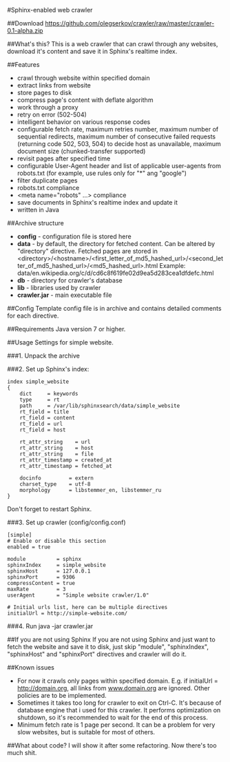 #Sphinx-enabled web crawler

##Download
https://github.com/olegserkov/crawler/raw/master/crawler-0.1-alpha.zip

##What's this?
This is a web crawler that can crawl through any websites, download it's content and save it in Sphinx's realtime index.

##Features
* crawl through website within specified domain
* extract links from website
* store pages to disk
* compress page's content with deflate algorithm
* work through a proxy
* retry on error (502-504)
* intelligent behavior on various response codes
* configurable fetch rate, maximum retries number, maximum number of sequential redirects, maximum number of consecutive failed requests (returning code 502, 503, 504) to decide host as unavailable, maximum document size (chunked-transfer supported)
* revisit pages after specified time
* configurable User-Agent header and list of applicable user-agents from robots.txt (for example, use rules only for "*" ang "google")
* filter duplicate pages
* robots.txt compliance
* &lt;meta name="robots" ...&gt; compliance
* save documents in Sphinx's realtime index and update it
* written in Java

##Archive structure
* **config** - configuration file is stored here
* **data** - by default, the directory for fetched content. Can be altered by "directory" directive. 
Fetched pages are stored in &lt;directory&gt;/&lt;hostname&gt;/&lt;first_letter_of_md5_hashed_url&gt;/&lt;second_letter_of_md5_hashed_url&gt;/&lt;md5_hashed_url&gt;.html
Example: data/en.wikipedia.org/c/d/cd6c8f619fe02d9ea5d283cea1dfdefc.html
* **db** - directory for crawler's database
* **lib** - libraries used by crawler
* **crawler.jar** - main executable file

##Config
Template config file is in archive and contains detailed comments for each directive.

##Requirements
Java version 7 or higher.

##Usage
Settings for simple website.

###1. Unpack the archive

###2. Set up Sphinx's index:

    index simple_website
    {	
    	dict     = keywords
    	type     = rt
    	path     = /var/lib/sphinxsearch/data/simple_website
    	rt_field = title
    	rt_field = content
    	rt_field = url
    	rt_field = host
    	
    	rt_attr_string    = url
    	rt_attr_string    = host
    	rt_attr_string    = file
    	rt_attr_timestamp = created_at
    	rt_attr_timestamp = fetched_at
    	
    	docinfo			= extern
    	charset_type	= utf-8
    	morphology      = libstemmer_en, libstemmer_ru
    }

Don't forget to restart Sphinx.
	
###3. Set up crawler (config/config.conf)

    [simple]
    # Enable or disable this section
    enabled = true
    
	module          = sphinx
    sphinxIndex     = simple_website
	sphinxHost      = 127.0.0.1
	sphinxPort      = 9306
    compressContent = true
    maxRate         = 3
    userAgent       = "Simple website crawler/1.0"
	
    # Initial urls list, here can be multiple directives
    initialUrl = http://simple-website.com/
	
###4. Run
    java -jar crawler.jar

##If you are not using Sphinx
If you are not using Sphinx and just want to fetch the website and save it to disk, just skip "module", "sphinxIndex", "sphinxHost" and "sphinxPort" directives
and crawler will do it. 
	
##Known issues
* For now it crawls only pages within specified domain. E.g. if initialUrl = http://domain.org, all links from www.domain.org are ignored.
Other policies are to be implemented.
* Sometimes it takes too long for crawler to exit on Ctrl-C.
It's because of database engine that i used for this crawler. It performs optimization on shutdown, so it's recommended to wait for the end of this process.
* Minimum fetch rate is 1 page per second. It can be a problem for very slow websites, but is suitable for most of others.

##What about code?
I will show it after some refactoring. Now there's too much shit.
